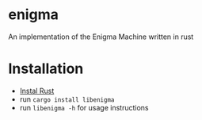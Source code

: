 # enigma
An implementation of the Enigma Machine written in rust

# Installation
- [Instal Rust](https://www.rust-lang.org/)  
- run `cargo install libenigma`  
- run `libenigma -h` for usage instructions  
